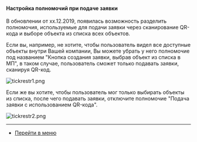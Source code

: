 #### Настройка полномочий при подаче заявки
В обновлении от xx.12.2019, появилась возможность разделить полномочия, используемые для подачи заявки через сканирование QR-кода и выборе объекта из списка всех объектов.

Если вы, например, не хотите, чтобы пользователь видел все доступные объекты внутри Вашей компании, Вы можете убрать у него полномочие под названием "Кнопка создания заявки, выбрав объект из списка в МП", в таком случае, пользователь сможет только подавать заявки, сканируя QR-код.

![tickrestr1.png](/attachments/images/FAQ/USER/Analytics/tickrestr1.png)

Если же вы хотите, чтобы пользователь мог только выбирать объекты из списка, после чего подавать заявки, отключите полномочие "Подача заявки с использованием QR-кода".

![tickrestr2.png](/attachments/images/FAQ/USER/Analytics/tickrestr21.png)
















___
- [Перейти в меню](http://wiki.hubex.ru)
